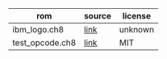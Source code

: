 
| rom | source | license |
| --- | ------ | ------- |
| ibm_logo.ch8 | [link](https://github.com/loktar00/chip8/blob/master/roms/IBM%20Logo.ch8) | unknown |
| test_opcode.ch8 | [link](https://github.com/corax89/chip8-test-rom) | MIT |